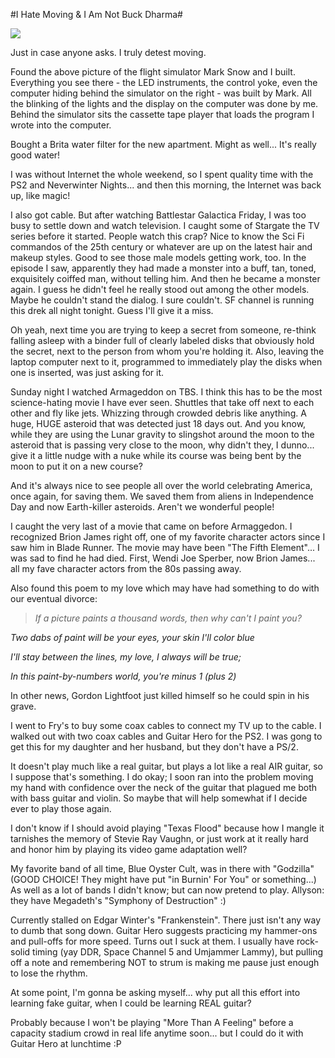 #I Hate Moving &amp; I Am Not Buck Dharma#

![](http://westkarana.com/images/simulator.jpg)

Just in case anyone asks. I truly detest moving.

Found the above picture of the flight simulator Mark Snow and I built. Everything you see there - the LED instruments, the control yoke, even the computer hiding behind the simulator on the right - was built by Mark. All the blinking of the lights and the display on the computer was done by me. Behind the simulator sits the cassette tape player that loads the program I wrote into the computer.

Bought a Brita water filter for the new apartment. Might as well... It's really good water!

I was without Internet the whole weekend, so I spent quality time with the PS2 and Neverwinter Nights... and then this morning, the Internet was back up, like magic!

I also got cable. But after watching Battlestar Galactica Friday, I was too busy to settle down and watch television. I caught some of Stargate the TV series before it started. People watch this crap? Nice to know the Sci Fi commandos of the 25th century or whatever are up on the latest hair and makeup styles. Good to see those male models getting work, too. In the episode I saw, apparently they had made a monster into a buff, tan, toned, exquisitely coiffed man, without telling him. And then he became a monster again. I guess he didn't feel he really stood out among the other models. Maybe he couldn't stand the dialog. I sure couldn't. SF channel is running this drek all night tonight. Guess I'll give it a miss.

Oh yeah, next time you are trying to keep a secret from someone, re-think falling asleep with a binder full of clearly labeled disks that obviously hold the secret, next to the person from whom you're holding it. Also, leaving the laptop computer next to it, programmed to immediately play the disks when one is inserted, was just asking for it.

Sunday night I watched Armageddon on TBS. I think this has to be the most science-hating movie I have ever seen. Shuttles that take off next to each other and fly like jets. Whizzing through crowded debris like anything. A huge, HUGE asteroid that was detected just 18 days out. And you know, while they are using the Lunar gravity to slingshot around the moon to the asteroid that is passing very close to the moon, why didn't they, I dunno... give it a little nudge with a nuke while its course was being bent by the moon to put it on a new course?

And it's always nice to see people all over the world celebrating America, once again, for saving them. We saved them from aliens in Independence Day and now Earth-killer asteroids. Aren't we wonderful people!

I caught the very last of a movie that came on before Armaggedon. I recognized Brion James right off, one of my favorite character actors since I saw him in Blade Runner. The movie may have been "The Fifth Element"... I was sad to find he had died. First, Wendi Joe Sperber, now Brion James... all my fave character actors from the 80s passing away.

Also found this poem to my love which may have had something to do with our eventual divorce:

> *If a picture paints a thousand words, then why can't I paint you?*

*Two dabs of paint will be your eyes, your skin I'll color blue*

*I'll stay between the lines, my love, I always will be true;*

*In this paint-by-numbers world, you're minus 1 (plus 2)*


In other news, Gordon Lightfoot just killed himself so he could spin in his grave.

I went to Fry's to buy some coax cables to connect my TV up to the cable. I walked out with two coax cables and Guitar Hero for the PS2. I was gong to get this for my daughter and her husband, but they don't have a PS/2.

It doesn't play much like a real guitar, but plays a lot like a real AIR guitar, so I suppose that's something. I do okay; I soon ran into the problem moving my hand with confidence over the neck of the guitar that plagued me both with bass guitar and violin. So maybe that will help somewhat if I decide ever to play those again.

I don't know if I should avoid playing "Texas Flood" because how I mangle it tarnishes the memory of Stevie Ray Vaughn, or just work at it really hard and honor him by playing its video game adaptation well?

My favorite band of all time, Blue Oyster Cult, was in there with "Godzilla" (GOOD CHOICE! They might have put "in Burnin' For You" or something...) As well as a lot of bands I didn't know; but can now pretend to play. Allyson: they have Megadeth's "Symphony of Destruction" :)

Currently stalled on Edgar Winter's "Frankenstein". There just isn't any way to dumb that song down. Guitar Hero suggests practicing my hammer-ons and pull-offs for more speed. Turns out I suck at them. I usually have rock-solid timing (yay DDR, Space Channel 5 and Umjammer Lammy), but pulling off a note and remembering NOT to strum is making me pause just enough to lose the rhythm.

At some point, I'm gonna be asking myself... why put all this effort into learning fake guitar, when I could be learning REAL guitar?

Probably because I won't be playing "More Than A Feeling" before a capacity stadium crowd in real life anytime soon... but I could do it with Guitar Hero at lunchtime :P
